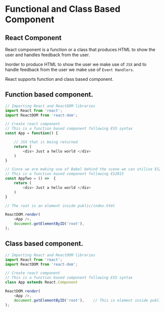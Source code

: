 # Functional and Class Based Component

## React Component

React component is a function or a class that produces HTML to show the user and handles feedback from the user.

Inorder to produce HTML to show the user we make use of `JSX` and to handle feedback from the user we make use of `Event Handlers`.

React supports function and class based component.

## Function based component.

```js
// Importing React and ReactDOM libraries
import React from 'react';
import ReactDOM from 'react-dom';

// Create react component
// This is a function based component following ES5 syntax
const App = function() {

    // JSX that is being returned
    return (
        <div> Just a hello world </div>
    )
}

// Since we are making use of Babel behind the scene we can utilise ES2015 syntax
// This is a function based component following ES2015
const AppTwo = () =>  {
    return (
        <div> Just a hello world </div>
    )
}

// The root is an element inside public/index.html

ReactDOM.render(
    <App />,
    document.getElementByID('root'),
);

```

## Class based component.

```js
// Importing React and ReactDOM libraries
import React from 'react';
import ReactDOM from 'react-dom';

// Create react component
// This is a function based component following ES5 syntax
class App extends React.Component

ReactDOM.render(
    <App />,
    document.getElementByID('root'),    // This is element inside public/index.html
);

```
